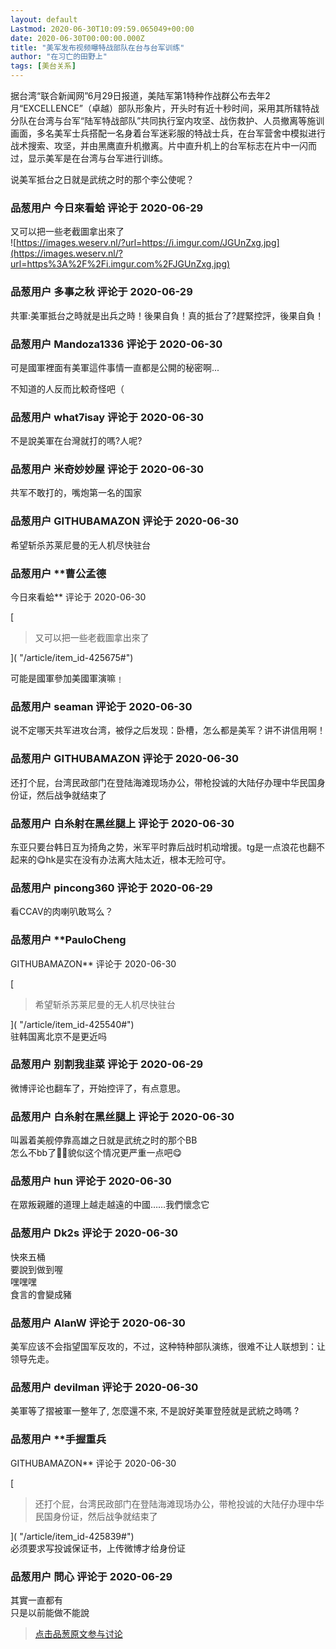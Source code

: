 ```yaml
---
layout: default
Lastmod: 2020-06-30T10:09:59.065049+00:00
date: 2020-06-30T00:00:00.000Z
title: "美军发布视频曝特战部队在台与台军训练"
author: "在习亡的田野上"
tags: [美台关系]
---
```


据台湾“联合新闻网”6月29日报道，美陆军第1特种作战群公布去年2月“EXCELLENCE”（卓越）部队形象片，开头时有近十秒时间，采用其所辖特战分队在台湾与台军“陆军特战部队”共同执行室内攻坚、战伤救护、人员撤离等施训画面，多名美军士兵搭配一名身着台军迷彩服的特战士兵，在台军营舍中模拟进行战术搜索、攻坚，并由黑鹰直升机撤离。片中直升机上的台军标志在片中一闪而过，显示美军是在台湾与台军进行训练。  
  
说美军抵台之日就是武统之时的那个李公使呢？

            
### 品葱用户 **今日來看蛤** 评论于 2020-06-29
        
又可以把一些老截圖拿出來了  
![https://images.weserv.nl/?url=https://i.imgur.com/JGUnZxg.jpg](https://images.weserv.nl/?url=https%3A%2F%2Fi.imgur.com%2FJGUnZxg.jpg)
        


            
### 品葱用户 **多事之秋** 评论于 2020-06-29
        
共軍:美軍抵台之時就是出兵之時！後果自負！真的抵台了?趕緊控評，後果自負！
        


            
### 品葱用户 **Mandoza1336** 评论于 2020-06-30
        
可是國軍裡面有美軍這件事情一直都是公開的秘密啊...  
  
不知道的人反而比較奇怪吧（
        


            
### 品葱用户 **what7isay** 评论于 2020-06-30
        
不是說美軍在台灣就打的嗎?人呢?
        


            
### 品葱用户 **米奇妙妙屋** 评论于 2020-06-30
        
共军不敢打的，嘴炮第一名的国家
        


            
### 品葱用户 **GITHUBAMAZON** 评论于 2020-06-30
        
希望斩杀苏莱尼曼的无人机尽快驻台
        


            
### 品葱用户 **曹公孟德 
今日來看蛤** 评论于 2020-06-30
        
[

> 又可以把一些老截圖拿出來了

]( "/article/item_id-425675#")  
  
可能是國軍參加美國軍演嘛﹗
        


            
### 品葱用户 **seaman** 评论于 2020-06-30
        
说不定哪天共军进攻台湾，被俘之后发现：卧槽，怎么都是美军？讲不讲信用啊！
        


            
### 品葱用户 **GITHUBAMAZON** 评论于 2020-06-30
        
还打个屁，台湾民政部门在登陆海滩现场办公，带枪投诚的大陆仔办理中华民国身份证，然后战争就结束了
        


            
### 品葱用户 **白糸射在黑丝腿上** 评论于 2020-06-30
        
东亚只要台韩日互为掎角之势，米军平时靠后战时机动增援。tg是一点浪花也翻不起来的😋hk是实在没有办法离大陆太近，根本无险可守。
        


            
### 品葱用户 **pincong360** 评论于 2020-06-29
        
看CCAV的肉喇叭敢骂么？
        


            
### 品葱用户 **PauloCheng 
GITHUBAMAZON** 评论于 2020-06-30
        
[

> 希望斩杀苏莱尼曼的无人机尽快驻台

]( "/article/item_id-425540#")  
驻韩国离北京不是更近吗
        


            
### 品葱用户 **别割我韭菜** 评论于 2020-06-29
        
微博评论也翻车了，开始控评了，有点意思。
        


            
### 品葱用户 **白糸射在黑丝腿上** 评论于 2020-06-30
        
叫嚣着美舰停靠高雄之日就是武统之时的那个BB  
怎么不bb了🤔🤗貌似这个情况更严重一点吧😋
        


            
### 品葱用户 **hun** 评论于 2020-06-30
        
在眾叛親離的道理上越走越遠的中國……我們懷念它
        


            
### 品葱用户 **Dk2s** 评论于 2020-06-30
        
快來五桶  
要說到做到喔  
嘿嘿嘿  
食言的會變成豬
        


            
### 品葱用户 **AlanW** 评论于 2020-06-30
        
美军应该不会指望国军反攻的，不过，这种特种部队演练，很难不让人联想到：让领导先走。
        


            
### 品葱用户 **devilman** 评论于 2020-06-30
        
美軍等了摺被軍一整年了, 怎麼還不來, 不是說好美軍登陸就是武統之時嗎 ?
        


            
### 品葱用户 **手握重兵 
GITHUBAMAZON** 评论于 2020-06-30
        
[

> 还打个屁，台湾民政部门在登陆海滩现场办公，带枪投诚的大陆仔办理中华民国身份证，然后战争就结束了

]( "/article/item_id-425839#")  
必须要求写投诚保证书，上传微博才给身份证
        


            
### 品葱用户 **問心** 评论于 2020-06-29
        
其實一直都有  
只是以前能做不能說
        






> [点击品葱原文参与讨论](https://pincong.rocks/article/id-20954__sort_key-agree_count__sort-DESC?warning)

